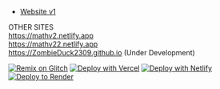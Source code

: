 
- [Website v1](https://math.thebest12789.repl.co)

OTHER SITES<br>
https://mathv2.netlify.app<br>
https://mathv22.netlify.app<br>
https://ZombieDuck2309.github.io (Under Development)



[![Remix on Glitch](https://binbashbanana.github.io/deploy-buttons/buttons/remade/glitch.svg)](https://glitch.com/edit/#!/import/github/coolguy564738/math-v2)
[![Deploy with Vercel](https://binbashbanana.github.io/deploy-buttons/buttons/remade/vercel.svg)](https://vercel.com/new/clone?repository-url=https%3A%2F%2Fgithub.com%2Fcoolguy564738%2Fmath-v2) 
[![Deploy with Netlify](https://binbashbanana.github.io/deploy-buttons/buttons/remade/netlify.svg)](https://app.netlify.com/start/deploy?repository=https://github.com/coolguy564738/math-v2)
[![Deploy to Render](https://binbashbanana.github.io/deploy-buttons/buttons/remade/render.svg)](https://render.com/deploy?repo=https://github.com/coolguy564738/math-v2)
